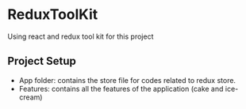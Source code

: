 # ReduxToolKit
Using react and redux tool kit for this project

## Project Setup
- App folder: contains the store file for codes related to redux store.
- Features: contains all the features of the application (cake and ice-cream)
